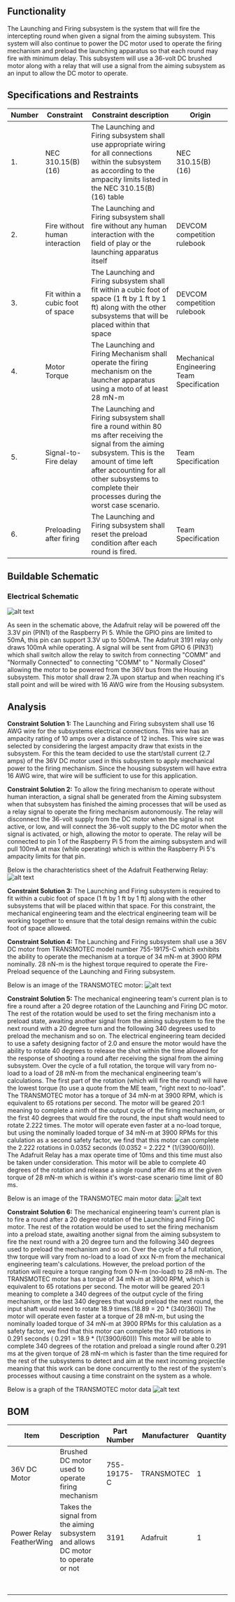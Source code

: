 ## Functionality
The Launching and Firing subsystem is the system that will fire the intercepting round when given a signal from the aiming subsystem. This system will also continue to power the DC motor used to operate the firing mechanism and preload the launching apparatus so that each round may fire with minimum delay. This subsystem will use a 36-volt DC brushed motor along with a relay that will use a signal from the aiming subsystem as an input to allow the DC motor to operate. 

## Specifications and Restraints
| Number | Constraint | Constraint description | Origin |
|------|--------------------|------------------------|------------|
| 1. | NEC 310.15(B)(16) | The Launching and Firing subsystem shall use appropriate wiring for all connections within the subsystem as according to the ampacity limits listed in the NEC 310.15(B)(16) table | NEC 310.15(B)(16) |
| 2. | Fire without human interaction | The Launching and Firing subsystem shall fire without any human interaction with the field of play or the launching apparatus itself | DEVCOM competition rulebook |
| 3. | Fit within a cubic foot of space | The Launching and Firing subsystem shall fit within a cubic foot of space (1 ft by 1 ft by 1 ft) along with the other subsystems that will be placed within that space | DEVCOM competition rulebook |
| 4. | Motor Torque | The Launching and Firing Mechanism shall operate the firing mechanism on the launcher apparatus using a moto of at least 28 mN-m | Mechanical Engineering Team Specification |
| 5. |  Signal-to-Fire delay | The Launching and Firing subsystem shall fire a round within 80 ms after receiving the signal from the aiming subsystem. This is the amount of time left after accounting for all other subsystems to complete their processes during the worst case scenario. | Team Specification |
| 6. | Preloading after firing | The Launching and Firing subsystem shall reset the preload condition after each round is fired. | Team Specification | 


## Buildable Schematic
### Electrical Schematic 
![alt text](https://github.com/JTJones73/Capstone2024-Team2/blob/jlburke42-signoff-Launching-and-Firing/Documentation/Signoffs/CapstoneDrawing.png)

As seen in the schematic above, the Adafruit relay will be powered off the 3.3V pin (PIN1) of the Raspberry Pi 5. While the GPIO pins are limited to 50mA, this pin can support 3.3V up to 500mA. The Adafruit 3191 relay only draws 100mA while operating. A signal will be sent from GPIO 6 (PIN31) which shall switch allow the relay to switch from connecting "COMM" and "Normally Connected" to connecting "COMM" to " Normally Closed" allowing the motor to be powered from the 36V bus from the Housing subsystem. This motor shall draw 2.7A upon startup and when reaching it's stall point and will be wired with 16 AWG wire from the Housing subsystem.

## Analysis 

**Constraint Solution 1:**
The Launching and Firing subsystem shall use 16 AWG wire for the subsystems electrical connections. This wire has an ampacity rating of 10 amps over a distance of 12 inches. This wire size was selected by considering the largest ampacity draw that exists in the subsystem. For this the team decided to use the start/stall current (2.7 amps) of the 36V DC motor used in this subsystem to apply mechanical power to the firing mechanism. Since the housing subsystem will have extra 16 AWG wire, that wire will be sufficient to use for this application. 

**Constraint Solution 2:**
To allow the firing mechanism to operate without human interaction, a signal shall be generated from the Aiming subsystem when that subsystem has finished the aiming processes that will be used as a relay signal to operate the firing mechanism autonomously. The relay will disconnect the 36-volt supply from the DC motor when the signal is not active, or low, and will connect the 36-volt supply to the DC motor when the signal is activated, or high, allowing the motor to operate. The relay will be connected to pin 1 of the Raspberry Pi 5 from the aiming subsystem and will pull 100mA at max (while operating) which is within the Raspberry Pi 5's ampacity limits for that pin.

Below is the charachteristics sheet of the Adafruit Featherwing Relay:
![alt text](https://github.com/JTJones73/Capstone2024-Team2/blob/jlburke42-signoff-Launching-and-Firing/Documentation/Signoffs/RelayCharachteristics.png)


**Constraint Solution 3:**
The Launching and Firing subsystem is required to fit within a cubic foot of space (1 ft by 1 ft by 1 ft) along with the other subsystems that will be placed within that space. For this constraint, the mechanical engineering team and the electrical engineering team will be working together to ensure that the total design remains within the cubic foot of space allowed.

**Constraint Solution 4:**
The Launching and Firing subsystem shall use a 36V DC motor from TRANSMOTEC model number 755-19175-C which exhibits the ability to operate the mechanism at a torque of 34 mN-m at 3900 RPM nominally. 28 nN-m is the highest torque required to operate the Fire-Preload sequence of the Launching and Firing subsystem.

Below is an image of the TRANSMOTEC motor:
![alt text](https://github.com/JTJones73/Capstone2024-Team2/blob/jlburke42-signoff-Launching-and-Firing/Documentation/Signoffs/Transmotec-Image-755.png)

**Constraint Solution 5:**
The mechanical engineering team's current plan is to fire a round after a 20 degree rotation of the Launching and Firing DC motor. The rest of the rotation would be used to set the firing mechanism into a preload state, awaiting another signal from the aiming subsystem to fire the next round with a 20 degree turn and the following 340 degrees used to preload the mechanism and so on. The electrical engineering team decided to use a safety designing factor of 2.0 and ensure the motor would have the ability to rotate 40 degrees to release the shot within the time allowed for the response of shooting a round after receiving the signal from the aiming subsystem. Over the cycle of a full rotation, the torque will vary from no-load to a load of 28 mN-m from the mechanical engineering team's calculations. The first part of the rotation (which will fire the round) will have the lowest torque (to use a quote from the ME team, "right next to no-load". The TRANSMOTEC motor has a torque of 34 mN-m at 3900 RPM, which is equivalent to 65 rotations per second. The motor will be geared 20:1 meaning to complete a ninth of the output cycle of the firing mechanism, or the first 40 degrees that would fire the round, the input shaft would need to rotate 2.222 times. The motor will operate even faster at a no-load torque, but using the nominally loaded torque of 34 mN-m at 3900 RPMs for this calulation as a second safety factor, we find that this motor can complete the 2.222 rotations in 0.0352 seconds (0.0352 = 2.222 * (1/(3900/60))). The Adafruit Relay has a max operate time of 10ms and this time must also be taken under consideration. This motor will be able to complete 40 degrees of the rotation and release a single round after 46 ms at the given torque of 28 mN-m which is within it's worst-case scenario time limit of 80 ms. 

Below is an image of the TRANSMOTEC main motor data:
![alt text](https://github.com/JTJones73/Capstone2024-Team2/blob/jlburke42-signoff-Launching-and-Firing/Documentation/Signoffs/MOTORDATA.png)


**Constraint Solution 6:**
The mechanical engineering team's current plan is to fire a round after a 20 degree rotation of the Launching and Firing DC motor. The rest of the rotation would be used to set the firing mechanism into a preload state, awaiting another signal from the aiming subsystem to fire the next round with a 20 degree turn and the following 340 degrees used to preload the mechanism and so on. Over the cycle of a full rotation, thw torque will vary from no-load to a load of xxx N-m from the mechanical engineering team's calculations. However, the preload portion of the rotation will require a torque ranging from 0 N-m (no-load) to 28 mN-m. The TRANSMOTEC motor has a torque of 34 mN-m at 3900 RPM, which is equivalent to 65 rotations per second. The motor will be geared 20:1 meaning to complete a 340 degrees of the output cycle of the firing mechanism, or the last 340 degrees that would preload the next round, the input shaft would need to rotate 18.9 times.(18.89 =  20 * (340/360)) The motor will operate even faster at a torque of 28 mN-m, but using the nominally loaded torque of 34 mN-m at 3900 RPMs for this calulation as a safety factor, we find that this motor can complete the 340 rotations in 0.291 seconds ( 0.291 = 18.9 * (1/(3900/60))) This motor will be able to complete 340 degrees of the rotation and preload a single round after 0.291 ms at the given torque of 28 mN-m which is faster than the time required for the rest of the subsystems to detect and aim at the next incoming projectile meaning that this work can be done concurrently to the rest of the system's processes without causing a time constraint on the system as a whole. 

Below is a graph of the TRANSMOTEC motor data
![alt text](https://github.com/JTJones73/Capstone2024-Team2/blob/jlburke42-signoff-Launching-and-Firing/Documentation/Signoffs/MOTORDATAGraph.png)


## BOM
| Item | Description | Part Number | Manufacturer | Quantity | Price | Total Price |
|------|-------------|-------------|--------------|----------|-------|-------------|
| 36V DC Motor | Brushed DC motor used to operate firing mechanism | 755-19175-C | TRANSMOTEC | 1 | $60.30 | $60.30 |
| Power Relay FeatherWing | Takes the signal from the aiming subsystem and allows DC motor to operate or not | 3191 | Adafruit  | 1 | $9.95 | $9.95 |
|      |                                             |     |             |   |       | $70.25 Total |

